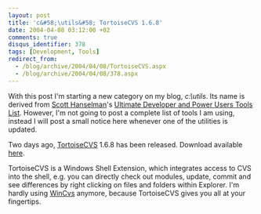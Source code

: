 ```yaml
---
layout: post
title: 'c&#58;\utils&#58; TortoiseCVS 1.6.8'
date: 2004-04-08 03:12:00 +02
comments: true
disqus_identifier: 378
tags: [Development, Tools]
redirect_from:
  - /blog/archive/2004/04/08/TortoiseCVS.aspx
  - /blog/archive/2004/04/08/378.aspx
---
```


With this post I'm starting a new category on my blog, *c:\\utils*. Its name is derived from [Scott Hanselman](http://www.hanselman.com/)'s [Ultimate Developer and Power Users Tools List](http://radio.weblogs.com/0106747/stories/2003/09/09/scottHanselmansUltimateDeveloperAndPowerUsersToolsList.html). However, I'm not going to post a complete list of tools I am using, instead I will post a small notice here whenever one of the utilities is updated.

Two days ago, [TortoiseCVS](http://www.tortoisecvs.org/) 1.6.8 has been released. Download available [here](http://www.tortoisecvs.org/download.shtml).

TortoiseCVS is a Windows Shell Extension, which integrates access to CVS into the shell, e.g. you can directly check out modules, update, commit and see differences by right clicking on files and folders within Explorer. I'm hardly using [WinCvs](http://www.wincvs.org) anymore, because TortoiseCVS gives you all at your fingertips.
